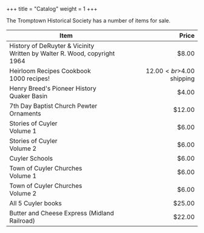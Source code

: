 +++
title = "Catalog"
weight = 1
+++

The Tromptown Historical Society has a number of items for sale.

| Item                                                                        |                    Price |
| --------------------------------------------------------------------------- | -----------------------: |
| History of DeRuyter & Vicinity<br>Written by Walter R. Wood, copyright 1964 |                    $8.00 |
| Heirloom Recipes Cookbook<br>1000 recipes!                                  | $12.00<br>$4.00 shipping |
| Henry Breed's Pioneer History<br>Quaker Basin                               |                    $4.00 |
| 7th Day Baptist Church Pewter Ornaments                                     |                   $12.00 |
| Stories of Cuyler<br>Volume 1                                               |                    $6.00 |
| Stories of Cuyler<br>Volume 2                                               |                    $6.00 |
| Cuyler Schools                                                              |                    $6.00 |
| Town of Cuyler Churches<br>Volume 1                                         |                    $6.00 |
| Town of Cuyler Churches<br>Volume 2                                         |                    $6.00 |
| All 5 Cuyler books                                                          |                   $25.00 |
| Butter and Cheese Express (Midland Railroad)                                |                   $22.00 |
